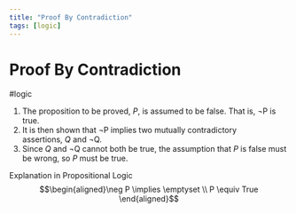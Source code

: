 ```yaml
---
title: "Proof By Contradiction"
tags: [logic]
---
```

# Proof By Contradiction
#logic

1. The proposition to be proved, _P_, is assumed to be false. That is, $\neg$P is true.
2. It is then shown that $\neg$P implies two mutually contradictory assertions, _Q_ and $\neg$Q.
3. Since _Q_ and $\neg$Q cannot both be true, the assumption that _P_ is false must be wrong, so _P_ must be true.

Explanation in Propositional Logic 
$$\begin{aligned}\neg P \implies \emptyset \\ P \equiv True \end{aligned}$$
